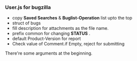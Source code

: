 ### User.js for bugzilla    

* copy **Saved Searches** & **Buglist-Operation** list upto the top
* struct of bugs    
* fill description for attachments as the file name.
* prefix common for changing **STATUS** .
* default Product-Version for report
* Check value of Comment.if Empty, reject for submitting

There're some arguments at the beginning.
